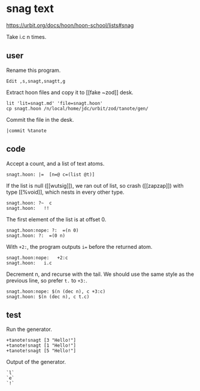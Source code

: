 # snag text

https://urbit.org/docs/hoon/hoon-school/lists#snag

Take i.c n times.

## user

Rename this program.

	Edit ,s,snagt,snagtt,g

Extract hoon files and copy it to [[fake ~zod]] desk.

```shell
lit 'lit=snagt.md' 'file=snagt.hoon'
cp snagt.hoon /n/local/home/jdc/urbit/zod/tanote/gen/
```

Commit the file in the desk.

```hoon
|commit %tanote
```

## code

Accept a count, and a list of text atoms.

	snagt.hoon: |=  [n=@ c=(list @t)]

If the list is null ([[wutsig]]), we ran out of list, so crash ([[zapzap]]) with type [[%void]], which nests in every other type.

	snagt.hoon: ?~  c
	snagt.hoon:   !!

The first element of the list is at offset 0.

	snagt.hoon:nope: ?:  =(n 0)
	snagt.hoon: ?:  =(0 n)

With `+2:`, the program outputs `i=` before the returned atom.

	snagt.hoon:nope:   +2:c
	snagt.hoon:   i.c

Decrement n, and recurse with the tail.  We should use the same style as the previous line, so prefer `t.` to `+3:`.

	snagt.hoon:nope: $(n (dec n), c +3:c)
	snagt.hoon: $(n (dec n), c t.c)

## test

Run the generator.

```hoon
+tanote!snagt [3 "Hello!"]
+tanote!snagt [1 "Hello!"]
+tanote!snagt [5 "Hello!"]
```

Output of the generator.

```shell-session
`l`
`e`
`!`
```

